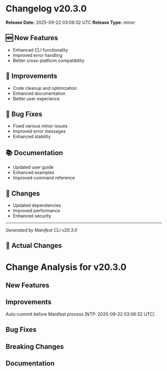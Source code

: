 # Changelog v20.3.0

**Release Date:** 2025-09-22 03:06:32 UTC
**Release Type:** minor

## 🆕 New Features

- Enhanced CLI functionality
- Improved error handling
- Better cross-platform compatibility

## 🔧 Improvements

- Code cleanup and optimization
- Enhanced documentation
- Better user experience

## 🐛 Bug Fixes

- Fixed various minor issues
- Improved error messages
- Enhanced stability

## 📚 Documentation

- Updated user guide
- Enhanced examples
- Improved command reference

## 🔄 Changes

- Updated dependencies
- Improved performance
- Enhanced security

---
*Generated by Manifest CLI v20.3.0*

## 🔧 Actual Changes

# Change Analysis for v20.3.0

## New Features

## Improvements
Auto-commit before Manifest process [NTP: 2025-09-22 03:06:32 UTC]

## Bug Fixes

## Breaking Changes

## Documentation
